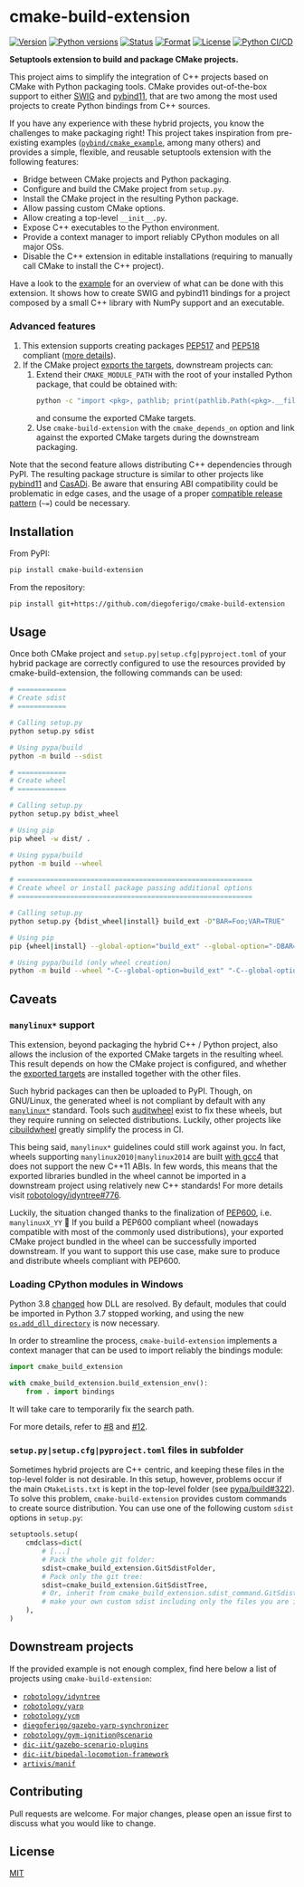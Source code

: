 # cmake-build-extension

[![Version](https://img.shields.io/pypi/v/cmake-build-extension.svg)][pypi]
[![Python versions](https://img.shields.io/pypi/pyversions/cmake-build-extension.svg)][pypi]
[![Status](https://img.shields.io/pypi/status/cmake-build-extension.svg)][pypi]
[![Format](https://img.shields.io/pypi/format/cmake-build-extension.svg)][pypi]
[![License](https://img.shields.io/pypi/l/cmake-build-extension.svg)][pypi]
[![Python CI/CD](https://github.com/diegoferigo/cmake-build-extension/workflows/Python%20CI/CD/badge.svg)][ci_cd]

[pypi]: https://pypi.org/project/cmake-build-extension/
[ci_cd]: https://github.com/diegoferigo/cmake-build-extension/actions/workflows/python.yml

**Setuptools extension to build and package CMake projects.**

This project aims to simplify the integration of C++ projects based on CMake with Python packaging tools.
CMake provides out-of-the-box support to either [SWIG][swig] and [pybind11][pybind11],
that are two among the most used projects to create Python bindings from C++ sources.

[swig]: https://github.com/swig/swig
[pybind11]: https://github.com/pybind/pybind11

If you have any experience with these hybrid projects, you know the challenges to make packaging right!
This project takes inspiration from pre-existing examples 
([`pybind/cmake_example`][pybind11_example], among many others)
and provides a simple, flexible, and reusable setuptools extension with the following features:

- Bridge between CMake projects and Python packaging.
- Configure and build the CMake project from `setup.py`. 
- Install the CMake project in the resulting Python package.
- Allow passing custom CMake options.
- Allow creating a top-level `__init__.py`.
- Expose C++ executables to the Python environment.
- Provide a context manager to import reliably CPython modules on all major OSs.
- Disable the C++ extension in editable installations (requiring to manually call CMake to install the C++ project).

[pybind11_example]: https://github.com/pybind/cmake_example

Have a look to the [example](example/) for an overview of what can be done with this extension.
It shows how to create SWIG and pybind11 bindings for a project composed by a small C++ library with NumPy support 
and an executable. 

### Advanced features

1. This extension supports creating packages [PEP517] and [PEP518] compliant ([more details][pyproject]).
2. If the CMake project [exports the targets][export_targets], downstream projects can:
   1. Extend their `CMAKE_MODULE_PATH` with the root of your installed Python package,
      that could be obtained with:
      ```bash
      python -c "import <pkg>, pathlib; print(pathlib.Path(<pkg>.__file__).parent)"
      ```
      and consume the exported CMake targets.
   1. Use `cmake-build-extension` with the `cmake_depends_on` option and link against the exported CMake targets
      during the downstream packaging.

Note that the second feature allows distributing C++ dependencies through PyPI.
The resulting package structure is similar to other projects like [pybind11][pybind11_pypi] and [CasADi][casadi_pypi].
Be aware that ensuring ABI compatibility could be problematic in edge cases, 
and the usage of a proper [compatible release pattern][pep440] (`~=`) could be necessary.

[pep440]: https://www.python.org/dev/peps/pep-0440/#compatible-release
[pep517]: https://www.python.org/dev/peps/pep-0517/
[pep518]: https://www.python.org/dev/peps/pep-0518/

[pyproject]: https://snarky.ca/what-the-heck-is-pyproject-toml/
[export_targets]: https://cmake.org/cmake/help/git-stage/guide/importing-exporting/index.html

[pybind11_pypi]: https://pypi.org/project/pybind11/
[casadi_pypi]: https://pypi.org/project/casadi/

## Installation

From PyPI:

```bash
pip install cmake-build-extension
```

From the repository:

```bash
pip install git+https://github.com/diegoferigo/cmake-build-extension
```

## Usage

Once both CMake project and `setup.py|setup.cfg|pyproject.toml` of your hybrid package are correctly configured
to use the resources provided by cmake-build-extension, the following commands can be used:

```bash
# ============
# Create sdist
# ============

# Calling setup.py
python setup.py sdist

# Using pypa/build
python -m build --sdist

# ============
# Create wheel
# ============

# Calling setup.py
python setup.py bdist_wheel

# Using pip
pip wheel -w dist/ .

# Using pypa/build
python -m build --wheel

# ==========================================================
# Create wheel or install package passing additional options
# ==========================================================

# Calling setup.py
python setup.py {bdist_wheel|install} build_ext -D"BAR=Foo;VAR=TRUE"

# Using pip
pip {wheel|install} --global-option="build_ext" --global-option="-DBAR=Foo;VAR=TRUE" .

# Using pypa/build (only wheel creation)
python -m build --wheel "-C--global-option=build_ext" "-C--global-option=-DBAR=Foo;VAR=TRUE"
```

## Caveats

### `manylinux*` support

This extension, beyond packaging the hybrid C++ / Python project, 
also allows the inclusion of the exported CMake targets in the resulting wheel.
This result depends on how the CMake project is configured, 
and whether the [exported targets][exp_imp_wiki] are installed together with the other files.

[exp_imp_wiki]: https://gitlab.kitware.com/cmake/community/-/wikis/doc/tutorials/Exporting-and-Importing-Targets

Such hybrid packages can then be uploaded to PyPI. 
Though, on GNU/Linux, the generated wheel is not compliant by default with any [`manylinux*`][manylinux] standard.
Tools such [auditwheel][auditwheel] exist to fix these wheels, but they require running on selected distributions.
Luckily, other projects like [cibuildwheel][cibuildwheel] greatly simplify the process in CI.

[manylinux]: https://github.com/pypa/manylinux
[auditwheel]: https://github.com/pypa/auditwheel
[cibuildwheel]: https://github.com/joerick/cibuildwheel

This being said, `manylinux*` guidelines could still work against you.
In fact, wheels supporting `manylinux2010|manylinux2014` are built [with gcc4][pep599_manylinux2014] 
that does not support the new C++11 ABIs.
In few words, this means that the exported libraries bundled in the wheel cannot 
be imported in a downstream project using relatively new C++ standards!
For more details visit [robotology/idyntree#776](https://github.com/robotology/idyntree/issues/776). 

[pep599_manylinux2014]: https://www.python.org/dev/peps/pep-0599/#the-manylinux2014-policy

Luckily, the situation changed thanks to the finalization of [PEP600][pep600], i.e. `manylinuxX_YY` :tada: 
If you build a PEP600 compliant wheel (nowadays compatible with most of the commonly used distributions), 
your exported CMake project bundled in the wheel can be successfully imported downstream.
If you want to support this use case, make sure to produce and distribute wheels compliant with PEP600.

[pep600]: https://www.python.org/dev/peps/pep-0600/

### Loading CPython modules in Windows

Python 3.8 [changed][changelog_3_8] how DLL are resolved.
By default, modules that could be imported in Python 3.7 stopped working, and using the new 
[`os.add_dll_directory`][add_dll_directory] is now necessary.

In order to streamline the process, `cmake-build-extension` implements a context manager that can be used 
to import reliably the bindings module:

```python
import cmake_build_extension

with cmake_build_extension.build_extension_env():
    from . import bindings
```

It will take care to temporarily fix the search path.

For more details, refer to [#8][windows_import_issue] and [#12][windows_import_pr].

[changelog_3_8]: https://docs.python.org/3/whatsnew/3.8.html#bpo-36085-whatsnew
[add_dll_directory]: https://docs.python.org/3/library/os.html#os.add_dll_directory
[windows_import_issue]: https://github.com/diegoferigo/cmake-build-extension/issues/8
[windows_import_pr]: https://github.com/diegoferigo/cmake-build-extension/pull/12

### `setup.py|setup.cfg|pyproject.toml` files in subfolder

Sometimes hybrid projects are C++ centric, and keeping these files in the top-level folder is not desirable.
In this setup, however, problems occur if the main `CMakeLists.txt` is kept in the top-level folder 
(see [pypa/build#322][sdist_issue]).
To solve this problem, `cmake-build-extension` provides custom commands to create source distribution.
You can use one of the following custom `sdist` options in `setup.py`:

```python
setuptools.setup(
    cmdclass=dict(
        # [...]
        # Pack the whole git folder:
        sdist=cmake_build_extension.GitSdistFolder,
        # Pack only the git tree:
        sdist=cmake_build_extension.GitSdistTree,
        # Or, inherit from cmake_build_extension.sdist_command.GitSdistABC and
        # make your own custom sdist including only the files you are interested
    ),
)
```

[sdist_issue]: https://github.com/pypa/build/issues/322

## Downstream projects

If the provided example is not enough complex, find here below a list of projects using `cmake-build-extension`: 

- [`robotology/idyntree`](https://github.com/robotology/idyntree/)
- [`robotology/yarp`](https://github.com/robotology/yarp/)
- [`robotology/ycm`](https://github.com/robotology/ycm/)
- [`diegoferigo/gazebo-yarp-synchronizer`](https://github.com/diegoferigo/gazebo-yarp-synchronizer)
- [`robotology/gym-ignition@scenario`](https://github.com/robotology/gym-ignition/tree/devel/scenario)
- [`dic-iit/gazebo-scenario-plugins`](https://github.com/dic-iit/gazebo-scenario-plugins/)
- [`dic-iit/bipedal-locomotion-framework`](https://github.com/dic-iit/bipedal-locomotion-framework)
- [`artivis/manif`](https://github.com/artivis/manif)

## Contributing

Pull requests are welcome. For major changes, please open an issue first to discuss what you would like to change.

## License

[MIT](https://choosealicense.com/licenses/mit/)
